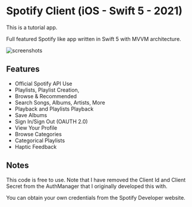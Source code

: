 # Spotify Client (iOS - Swift 5 - 2021)

This is a tutorial app.

Full featured Spotify like app written in Swift 5 with MVVM architecture.

![screenshots](https://user-images.githubusercontent.com/77295626/147345854-93b56640-15b2-4ef7-9612-bb76e36c9215.png)


## Features
- Official Spotify API Use
- Playlists, Playlist Creation,
- Browse & Recommended
- Search Songs, Albums, Artists, More
- Playback and Playlists Playback
- Save Albums
- Sign In/Sign Out (OAUTH 2.0)
- View Your Profile
- Browse Categories
- Categorical Playlists
- Haptic Feedback


## Notes

This code is free to use. Note that I have removed the Client Id and Client Secret from the AuthManager that I originally developed this with.

You can obtain your own credentials from the Spotify Developer website.
